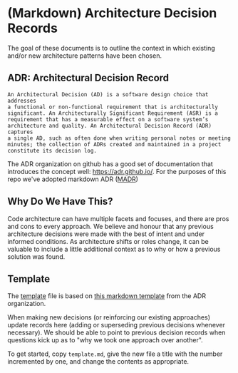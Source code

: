 # (Markdown) Architecture Decision Records

The goal of these documents is to outline the context in which existing
and/or new architecture patterns have been chosen.

## ADR: Architectural Decision Record

    An Architectural Decision (AD) is a software design choice that addresses
    a functional or non-functional requirement that is architecturally
    significant. An Architecturally Significant Requirement (ASR) is a
    requirement that has a measurable effect on a software system’s
    architecture and quality. An Architectural Decision Record (ADR) captures
    a single AD, such as often done when writing personal notes or meeting
    minutes; the collection of ADRs created and maintained in a project
    constitute its decision log.

The ADR organization on github has a good set of documentation that
introduces the concept well: https://adr.github.io/. For the purposes of this
repo we've adopted markdown ADR ([MADR](https://adr.github.io/madr/))

## Why Do We Have This?

Code architecture can have multiple facets and focuses, and there are pros
and cons to every approach. We believe and honour that any previous
architecture decisions were made with the best of intent and under informed
conditions. As architecture shifts or roles change, it can be valuable to
include a little additional context as to why or how a previous solution was
found.

## Template

The [template](./template.md) file is based on [this markdown
template](https://raw.githubusercontent.com/adr/madr/master/template/template.md)
from the ADR organization.

When making new decisions (or reinforcing our existing approaches) update
records here (adding or superseding previous decisions whenever necessary). We
should be able to point to previous decision records when questions kick up
as to "why we took one approach over another".

To get started, copy `template.md`, give the new file a title with the number incremented by one, and change the contents as appropriate.
